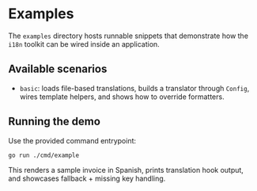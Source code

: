 # Examples

The `examples` directory hosts runnable snippets that demonstrate how the `i18n` toolkit can be wired inside an application.

## Available scenarios

- `basic`: loads file-based translations, builds a translator through `Config`, wires template helpers, and shows how to override formatters.

## Running the demo

Use the provided command entrypoint:

```bash
go run ./cmd/example
```

This renders a sample invoice in Spanish, prints translation hook output, and showcases fallback + missing key handling.
